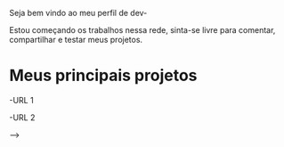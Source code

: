 Seja bem vindo ao meu perfil de dev-

Estou começando os trabalhos nessa rede, sinta-se livre para comentar, compartilhar e testar meus projetos.

# Meus principais projetos

-URL 1

-URL 2
<!-- - 🔭 I’m currently working on ...
- 🌱 I’m currently learning ...
- 👯 I’m looking to collaborate on ...
- 🤔 I’m looking for help with ...
- 💬 Ask me about ...
- 📫 How to reach me: ...
- 😄 Pronouns: ...
- ⚡ Fun fact: ...
--> -->
